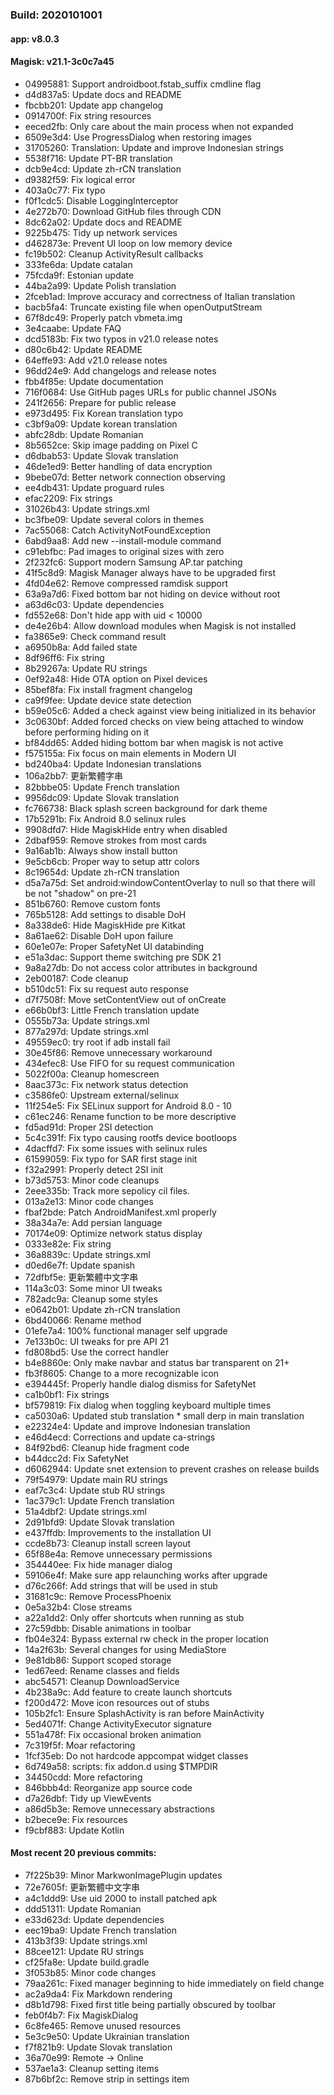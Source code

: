 ### Build: 2020101001
#### app: v8.0.3
#### Magisk: v21.1-3c0c7a45

- 04995881: Support androidboot.fstab_suffix cmdline flag
- d4d837a5: Update docs and README
- fbcbb201: Update app changelog
- 0914700f: Fix string resources
- eeced2fb: Only care about the main process when not expanded
- 6509e3d4: Use ProgressDialog when restoring images
- 31705260: Translation: Update and improve Indonesian strings
- 5538f716: Update PT-BR translation
- dcb9e4cd: Update zh-rCN translation
- d9382f59: Fix logical error
- 403a0c77: Fix typo
- f0f1cdc5: Disable LoggingInterceptor
- 4e272b70: Download GitHub files through CDN
- 8dc62a02: Update docs and README
- 9225b475: Tidy up network services
- d462873e: Prevent UI loop on low memory device
- fc19b502: Cleanup ActivityResult callbacks
- 333fe6da: Update catalan
- 75fcda9f: Estonian update
- 44ba2a99: Update Polish translation
- 2fceb1ad: Improve accuracy and correctness of Italian translation
- bacb5fa4: Truncate existing file when openOutputStream
- 67f8dc49: Properly patch vbmeta.img
- 3e4caabe: Update FAQ
- dcd5183b: Fix two typos in v21.0 release notes
- d80c6b42: Update README
- 64effe93: Add v21.0 release notes
- 96dd24e9: Add changelogs and release notes
- fbb4f85e: Update documentation
- 716f0684: Use GitHub pages URLs for public channel JSONs
- 241f2656: Prepare for public release
- e973d495: Fix Korean translation typo
- c3bf9a09: Update korean translation
- abfc28db: Update Romanian
- 8b5652ce: Skip image padding on Pixel C
- d6dbab53: Update Slovak translation
- 46de1ed9: Better handling of data encryption
- 9bebe07d: Better network connection observing
- ee4db431: Update proguard rules
- efac2209: Fix strings
- 31026b43: Update strings.xml
- bc3fbe09: Update several colors in themes
- 7ac55068: Catch ActivityNotFoundException
- 6abd9aa8: Add new --install-module command
- c91ebfbc: Pad images to original sizes with zero
- 2f232fc6: Support modern Samsung AP.tar patching
- 41f5c8d9: Magisk Manager always have to be upgraded first
- 4fd04e62: Remove compressed ramdisk support
- 63a9a7d6: Fixed bottom bar not hiding on device without root
- a63d6c03: Update dependencies
- fd552e68: Don't hide app with uid < 10000
- de4e26b4: Allow download modules when Magisk is not installed
- fa3865e9: Check command result
- a6950b8a: Add failed state
- 8df96ff6: Fix string
- 8b29267a: Update RU strings
- 0ef92a48: Hide OTA option on Pixel devices
- 85bef8fa: Fix install fragment changelog
- ca9f9fee: Update device state detection
- b59e05c6: Added a check against view being initialized in its behavior
- 3c0630bf: Added forced checks on view being attached to window before performing hiding on it
- bf84dd65: Added hiding bottom bar when magisk is not active
- f575155a: Fix focus on main elements in Modern UI
- bd240ba4: Update Indonesian translations
- 106a2bb7: 更新繁體字串
- 82bbbe05: Update French translation
- 9956dc09: Update Slovak translation
- fc766738: Black splash screen background for dark theme
- 17b5291b: Fix Android 8.0 selinux rules
- 9908dfd7: Hide MagiskHide entry when disabled
- 2dbaf959: Remove strokes from most cards
- 9a16ab1b: Always show install button
- 9e5cb6cb: Proper way to setup attr colors
- 8c19654d: Update zh-rCN translation
- d5a7a75d: Set android:windowContentOverlay to null so that there will be not "shadow" on pre-21
- 851b6760: Remove custom fonts
- 765b5128: Add settings to disable DoH
- 8a338de6: Hide MagiskHide pre Kitkat
- 8a61ae62: Disable DoH upon failure
- 60e1e07e: Proper SafetyNet UI databinding
- e51a3dac: Support theme switching pre SDK 21
- 9a8a27db: Do not access color attributes in background
- 2eb00187: Code cleanup
- b510dc51: Fix su request auto response
- d7f7508f: Move setContentView out of onCreate
- e66b0bf3: Little French translation update
- 0555b73a: Update strings.xml
- 877a297d: Update strings.xml
- 49559ec0: try root if adb install fail
- 30e45f86: Remove unnecessary workaround
- 434efec8: Use FIFO for su request communication
- 5022f00a: Cleanup homescreen
- 8aac373c: Fix network status detection
- c3586fe0: Upstream external/selinux
- 11f254e5: Fix SELinux support for Android 8.0 - 10
- c61ec246: Rename function to be more descriptive
- fd5ad91d: Proper 2SI detection
- 5c4c391f: Fix typo causing rootfs device bootloops
- 4dacffd7: Fix some issues with selinux rules
- 61599059: Fix typo for SAR first stage init
- f32a2991: Properly detect 2SI init
- b73d5753: Minor code cleanups
- 2eee335b: Track more sepolicy cil files.
- 013a2e13: Minor code changes
- fbaf2bde: Patch AndroidManifest.xml properly
- 38a34a7e: Add persian language
- 70174e09: Optimize network status display
- 0333e82e: Fix string
- 36a8839c: Update strings.xml
- d0ed6e7f: Update spanish
- 72dfbf5e: 更新繁體中文字串
- 114a3c03: Some minor UI tweaks
- 782adc9a: Cleanup some styles
- e0642b01: Update zh-rCN translation
- 6bd40066: Rename method
- 01efe7a4: 100% functional manager self upgrade
- 7e133b0c: UI tweaks for pre API 21
- fd808bd5: Use the correct handler
- b4e8860e: Only make navbar and status bar transparent on 21+
- fb3f8605: Change to a more recognizable icon
- e394445f: Properly handle dialog dismiss for SafetyNet
- ca1b0bf1: Fix strings
- bf579819: Fix dialog when toggling keyboard multiple times
- ca5030a6: Updated stub translation * small derp in main translation
- e22324e4: Update and improve Indonesian translation
- e46d4ecd: Corrections and update ca-strings
- 84f92bd6: Cleanup hide fragment code
- b44dcc2d: Fix SafetyNet
- d6062944: Update snet extension to prevent crashes on release builds
- 79f54979: Update main RU strings
- eaf7c3c4: Update stub RU strings
- 1ac379c1: Update French translation
- 51a4dbf2: Update strings.xml
- 2d91bfd9: Update Slovak translation
- e437ffdb: Improvements to the installation UI
- ccde8b73: Cleanup install screen layout
- 65f88e4a: Remove unnecessary permissions
- 354440ee: Fix hide manager dialog
- 59106e4f: Make sure app relaunching works after upgrade
- d76c266f: Add strings that will be used in stub
- 31681c9c: Remove ProcessPhoenix
- 0e5a32b4: Close streams
- a22a1dd2: Only offer shortcuts when running as stub
- 27c59dbb: Disable animations in toolbar
- fb04e324: Bypass external rw check in the proper location
- 14a2f63b: Several changes for using MediaStore
- 9e81db86: Support scoped storage
- 1ed67eed: Rename classes and fields
- abc54571: Cleanup DownloadService
- 4b238a9c: Add feature to create launch shortcuts
- f200d472: Move icon resources out of stubs
- 105b2fc1: Ensure SplashActivity is ran before MainActivity
- 5ed4071f: Change ActivityExecutor signature
- 551a478f: Fix occasional broken animation
- 7c319f5f: Moar refactoring
- 1fcf35eb: Do not hardcode appcompat widget classes
- 6d749a58: scripts: fix addon.d using $TMPDIR
- 34450cdd: More refactoring
- 846bbb4d: Reorganize app source code
- d7a26dbf: Tidy up ViewEvents
- a86d5b3e: Remove unnecessary abstractions
- b2bece9e: Fix resources
- f9cbf883: Update Kotlin

#### Most recent 20 previous commits:

- 7f225b39: Minor MarkwonImagePlugin updates
- 72e7605f: 更新繁體中文字串
- a4c1ddd9: Use uid 2000 to install patched apk
- ddd51311: Update Romanian
- e33d623d: Update dependencies
- eec19ba9: Update French translation
- 413b3f39: Update strings.xml
- 88cee121: Update RU strings
- cf25fa8e: Update build.gradle
- 3f053b85: Minor code changes
- 79aa261c: Fixed manager beginning to hide immediately on field change
- ac2a9da4: Fix Markdown rendering
- d8b1d798: Fixed first title being partially obscured by toolbar
- feb0f4b7: Fix MagiskDialog
- 6c8fe465: Remove unused resources
- 5e3c9e50: Update Ukrainian translation
- f7f821b9: Update Slovak translation
- 36a70e99: Remote -> Online
- 537ae1a3: Cleanup setting items
- 87b6bf2c: Remove strip in settings item
